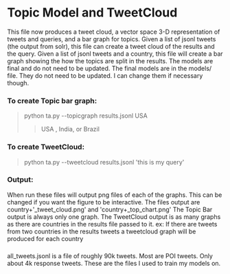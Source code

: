 # Topic Model and TweetCloud

This file now produces a tweet cloud, a vector space 3-D representation of tweets and queries, and a bar graph for topics. Given a list of jsonl tweets (the output from solr), this file can create a tweet cloud of the results and the query. Given a list of jsonl tweets and a country, this file will create a bar graph showing the how the topics are split in the results. The models are final and do not need to be updated. The final models are in the models/ file. They do not need to be updated. I can change them if necessary though. 

### To create Topic bar graph:
> python ta.py --topicgraph results.jsonl USA 
>> USA , India, or Brazil 
### To create TweetCloud:
> python ta.py --tweetcloud results.jsonl 'this is my query' 

### Output:
When run these files will output png files of each of the graphs. 
This can be changed if you want the figure to be interactive.
The files output are country+'\_tweet_cloud.png' and 'country+\_top\_chart.png'
The Topic Bar output is always only one graph.
The TweetCloud output is as many graphs as there are countries in the results file passed to it.
ex: If there are tweets from two countries in the results tweets a tweetcloud graph will be produced
for each country

###
all_tweets.jsonl is a file of roughly 90k tweets. Most are POI tweets. Only about 4k response tweets. These are the files I used to train my models on.
